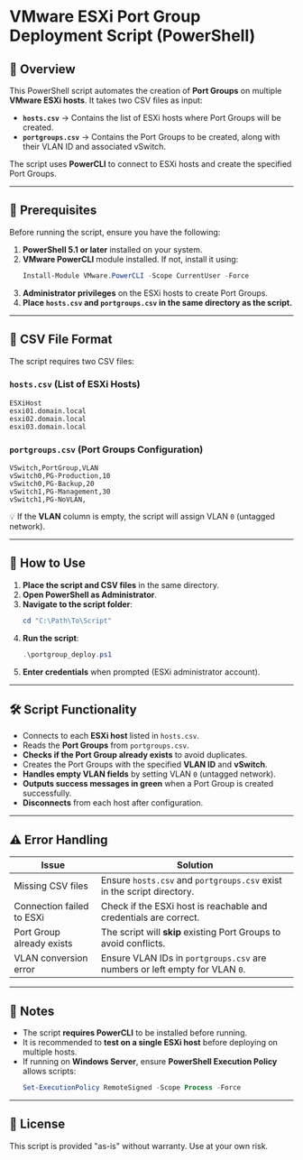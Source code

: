 # VMware ESXi Port Group Deployment Script (PowerShell)

## 📌 Overview
This PowerShell script automates the creation of **Port Groups** on multiple **VMware ESXi hosts**. 
It takes two CSV files as input:
- **`hosts.csv`** → Contains the list of ESXi hosts where Port Groups will be created.
- **`portgroups.csv`** → Contains the Port Groups to be created, along with their VLAN ID and associated vSwitch.

The script uses **PowerCLI** to connect to ESXi hosts and create the specified Port Groups.

---

## 🚀 Prerequisites
Before running the script, ensure you have the following:
1. **PowerShell 5.1 or later** installed on your system.
2. **VMware PowerCLI** module installed. If not, install it using:
   ```powershell
   Install-Module VMware.PowerCLI -Scope CurrentUser -Force
   ```
3. **Administrator privileges** on the ESXi hosts to create Port Groups.
4. **Place `hosts.csv` and `portgroups.csv` in the same directory as the script.**

---

## 📂 CSV File Format
The script requires two CSV files:

### `hosts.csv` (List of ESXi Hosts)
```csv
ESXiHost
esxi01.domain.local
esxi02.domain.local
esxi03.domain.local
```

### `portgroups.csv` (Port Groups Configuration)
```csv
VSwitch,PortGroup,VLAN
vSwitch0,PG-Production,10
vSwitch0,PG-Backup,20
vSwitch1,PG-Management,30
vSwitch1,PG-NoVLAN,
```
💡 If the **VLAN** column is empty, the script will assign VLAN `0` (untagged network).

---

## 📜 How to Use
1. **Place the script and CSV files** in the same directory.
2. **Open PowerShell as Administrator**.
3. **Navigate to the script folder**:
   ```powershell
   cd "C:\Path\To\Script"
   ```
4. **Run the script**:
   ```powershell
   .\portgroup_deploy.ps1
   ```
5. **Enter credentials** when prompted (ESXi administrator account).

---

## 🛠️ Script Functionality
- Connects to each **ESXi host** listed in `hosts.csv`.
- Reads the **Port Groups** from `portgroups.csv`.
- **Checks if the Port Group already exists** to avoid duplicates.
- Creates the Port Groups with the specified **VLAN ID** and **vSwitch**.
- **Handles empty VLAN fields** by setting VLAN `0` (untagged network).
- **Outputs success messages in green** when a Port Group is created successfully.
- **Disconnects** from each host after configuration.

---

## ⚠️ Error Handling
| Issue | Solution |
|--------|----------|
| Missing CSV files | Ensure `hosts.csv` and `portgroups.csv` exist in the script directory. |
| Connection failed to ESXi | Check if the ESXi host is reachable and credentials are correct. |
| Port Group already exists | The script will **skip** existing Port Groups to avoid conflicts. |
| VLAN conversion error | Ensure VLAN IDs in `portgroups.csv` are numbers or left empty for VLAN `0`. |

---

## 📢 Notes
- The script **requires PowerCLI** to be installed before running.
- It is recommended to **test on a single ESXi host** before deploying on multiple hosts.
- If running on **Windows Server**, ensure **PowerShell Execution Policy** allows scripts:
  ```powershell
  Set-ExecutionPolicy RemoteSigned -Scope Process -Force
  ```

---

## 📄 License
This script is provided "as-is" without warranty. Use at your own risk.

